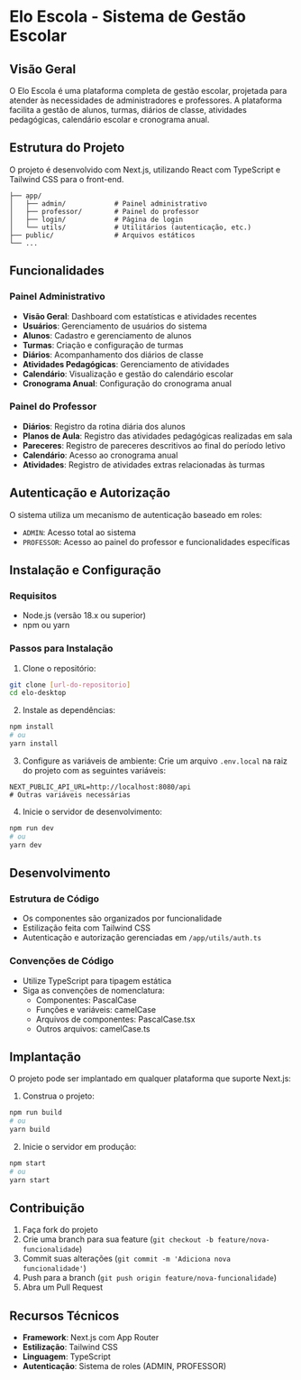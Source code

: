 # Elo Escola - Sistema de Gestão Escolar

## Visão Geral

O Elo Escola é uma plataforma completa de gestão escolar, projetada para atender às necessidades de administradores e professores. A plataforma facilita a gestão de alunos, turmas, diários de classe, atividades pedagógicas, calendário escolar e cronograma anual.

## Estrutura do Projeto

O projeto é desenvolvido com Next.js, utilizando React com TypeScript e Tailwind CSS para o front-end.

```
├── app/
│   ├── admin/            # Painel administrativo
│   ├── professor/        # Painel do professor
│   ├── login/            # Página de login
│   └── utils/            # Utilitários (autenticação, etc.)
├── public/               # Arquivos estáticos
└── ...
```

## Funcionalidades

### Painel Administrativo

- **Visão Geral**: Dashboard com estatísticas e atividades recentes
- **Usuários**: Gerenciamento de usuários do sistema
- **Alunos**: Cadastro e gerenciamento de alunos
- **Turmas**: Criação e configuração de turmas
- **Diários**: Acompanhamento dos diários de classe
- **Atividades Pedagógicas**: Gerenciamento de atividades
- **Calendário**: Visualização e gestão do calendário escolar
- **Cronograma Anual**: Configuração do cronograma anual

### Painel do Professor

- **Diários**: Registro da rotina diária dos alunos
- **Planos de Aula**: Registro das atividades pedagógicas realizadas em sala
- **Pareceres**: Registro de pareceres descritivos ao final do período letivo
- **Calendário**: Acesso ao cronograma anual
- **Atividades**: Registro de atividades extras relacionadas às turmas



## Autenticação e Autorização

O sistema utiliza um mecanismo de autenticação baseado em roles:

- `ADMIN`: Acesso total ao sistema
- `PROFESSOR`: Acesso ao painel do professor e funcionalidades específicas

## Instalação e Configuração

### Requisitos

- Node.js (versão 18.x ou superior)
- npm ou yarn

### Passos para Instalação

1. Clone o repositório:
```bash
git clone [url-do-repositorio]
cd elo-desktop
```

2. Instale as dependências:
```bash
npm install
# ou
yarn install
```

3. Configure as variáveis de ambiente:
Crie um arquivo `.env.local` na raiz do projeto com as seguintes variáveis:
```
NEXT_PUBLIC_API_URL=http://localhost:8080/api
# Outras variáveis necessárias
```

4. Inicie o servidor de desenvolvimento:
```bash
npm run dev
# ou
yarn dev
```

## Desenvolvimento

### Estrutura de Código

- Os componentes são organizados por funcionalidade
- Estilização feita com Tailwind CSS
- Autenticação e autorização gerenciadas em `/app/utils/auth.ts`

### Convenções de Código

- Utilize TypeScript para tipagem estática
- Siga as convenções de nomenclatura:
  - Componentes: PascalCase
  - Funções e variáveis: camelCase
  - Arquivos de componentes: PascalCase.tsx
  - Outros arquivos: camelCase.ts

## Implantação

O projeto pode ser implantado em qualquer plataforma que suporte Next.js:

1. Construa o projeto:
```bash
npm run build
# ou
yarn build
```

2. Inicie o servidor em produção:
```bash
npm start
# ou
yarn start
```

## Contribuição

1. Faça fork do projeto
2. Crie uma branch para sua feature (`git checkout -b feature/nova-funcionalidade`)
3. Commit suas alterações (`git commit -m 'Adiciona nova funcionalidade'`)
4. Push para a branch (`git push origin feature/nova-funcionalidade`)
5. Abra um Pull Request

## Recursos Técnicos

- **Framework**: Next.js com App Router
- **Estilização**: Tailwind CSS
- **Linguagem**: TypeScript
- **Autenticação**: Sistema de roles (ADMIN, PROFESSOR)
